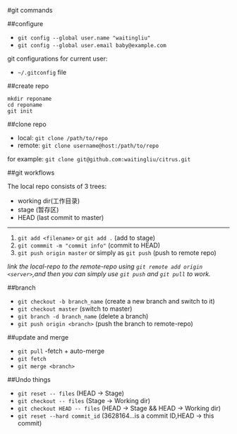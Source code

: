 #git commands

##configure

* `git config --global user.name "waitingliu"`
* `git config --global user.email baby@example.com`

git configurations for current user:
* `~/.gitconfig` file

##create repo

```
mkdir reponame
cd reponame
git init
```
##clone repo

* local: `git clone /path/to/repo`
* remote: `git clone username@host:/path/to/repo`

for example: `git clone git@github.com:waitingliu/citrus.git`

##git workflows

The local repo consists of 3 trees:

* working dir(工作目录)
* stage (暂存区)
* HEAD (last commit to master)

------------
1. `git add <filename>` or `git add .`  (add to stage)
2. `git commmit -m "commit info"`  (commit to HEAD)
3. `git push origin master` or simply as `git push` (push to remote repo)

*link the local-repo to the remote-repo using `git remote add origin <server>`,and then you can simply use `git push` and `git pull` to work.*

##branch

* `git checkout -b branch_name` (create a new branch and switch to it)
* `git checkout master`  (switch to master)
* `git branch -d branch_name` (delete a branch)
* `git push origin <branch>` (push the branch to remote-repo)

##update and merge

* `git pull`  -fetch + auto-merge
* `git fetch` 
* `git merge <branch>` 

##Undo things

* `git reset -- files` (HEAD -> Stage)
* `git checkout -- files` (Stage -> Working dir)
* `git checkout HEAD -- files` (HEAD -> Stage && HEAD -> Working dir)
* `git reset --hard commit_id` (3628164...is a commit ID,HEAD -> this commit)

